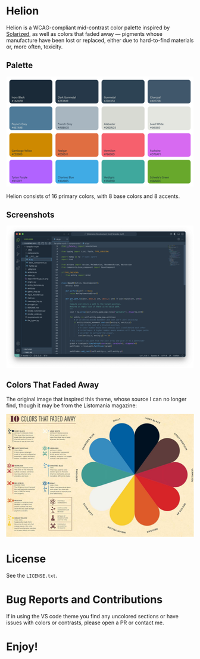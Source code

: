 # Helion

Helion is a WCAG-compliant mid-contrast color palette inspired by [Solarized](https://ethanschoonover.com/solarized/), as well as colors that faded away — pigments whose manufacture have been lost or replaced, either due to hard-to-find materials or, more often, toxicity.

## Palette

![](img/helion-palette.png)

Helion consists of 16 primary colors, with 8 base colors and 8 accents.

## Screenshots

![](img/theme-preview.png)

## Colors That Faded Away

The original image that inspired this theme, whose source I can no longer find, though it may be from the Listomania magazine:

![](img/colors-that-faded.jpg)

# License

See the `LICENSE.txt`.

# Bug Reports and Contributions

If in using the VS code theme you find any uncolored sections or have issues with colors or contrasts, please open a PR or contact me.

# Enjoy!